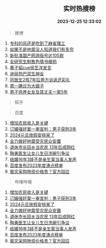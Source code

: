 <div align="center"><h2>实时热搜榜</h2><h4>2023-12-25 12:33:02</h4></div>

> 微博  

1. [专科的风还是吹到了麻省理工](https://s.weibo.com/weibo?q=%E4%B8%93%E7%A7%91%E7%9A%84%E9%A3%8E%E8%BF%98%E6%98%AF%E5%90%B9%E5%88%B0%E4%BA%86%E9%BA%BB%E7%9C%81%E7%90%86%E5%B7%A5&t=31&band_rank=1&Refer=top)<br />
2. [如果不是地震没人知道我们有多穷](https://s.weibo.com/weibo?q=%23%E5%A6%82%E6%9E%9C%E4%B8%8D%E6%98%AF%E5%9C%B0%E9%9C%87%E6%B2%A1%E4%BA%BA%E7%9F%A5%E9%81%93%E6%88%91%E4%BB%AC%E6%9C%89%E5%A4%9A%E7%A9%B7%23&t=31&band_rank=2&Refer=top)<br />
3. [新批准国产网游版号达105款](https://s.weibo.com/weibo?q=%23%E6%96%B0%E6%89%B9%E5%87%86%E5%9B%BD%E4%BA%A7%E7%BD%91%E6%B8%B8%E7%89%88%E5%8F%B7%E8%BE%BE105%E6%AC%BE%23&t=31&band_rank=3&Refer=top)<br />
4. [女研究生制售色情书被抓](https://s.weibo.com/weibo?q=%23%E5%A5%B3%E7%A0%94%E7%A9%B6%E7%94%9F%E5%88%B6%E5%94%AE%E8%89%B2%E6%83%85%E4%B9%A6%E8%A2%AB%E6%8A%93%23&t=31&band_rank=4&Refer=top)<br />
5. [黄子韬cue徐艺洋发言](https://s.weibo.com/weibo?q=%23%E9%BB%84%E5%AD%90%E9%9F%ACcue%E5%BE%90%E8%89%BA%E6%B4%8B%E5%8F%91%E8%A8%80%23&t=31&band_rank=5&Refer=top)<br />
6. [迪丽热巴双生神女](https://s.weibo.com/weibo?q=%23%E8%BF%AA%E4%B8%BD%E7%83%AD%E5%B7%B4%E5%8F%8C%E7%94%9F%E7%A5%9E%E5%A5%B3%23&t=31&band_rank=6&Refer=top)<br />
7. [同居生2孩7年后男方诉返还彩礼](https://s.weibo.com/weibo?q=%23%E5%90%8C%E5%B1%85%E7%94%9F2%E5%AD%A97%E5%B9%B4%E5%90%8E%E7%94%B7%E6%96%B9%E8%AF%89%E8%BF%94%E8%BF%98%E5%BD%A9%E7%A4%BC%23&t=31&band_rank=7&Refer=top)<br />
8. [周一确诊为大娘子](https://s.weibo.com/weibo?q=%E5%91%A8%E4%B8%80%E7%A1%AE%E8%AF%8A%E4%B8%BA%E5%A4%A7%E5%A8%98%E5%AD%90&t=31&band_rank=8&Refer=top)<br />
9. [男子供养女友及其丈夫一家5年](https://s.weibo.com/weibo?q=%23%E7%94%B7%E5%AD%90%E4%BE%9B%E5%85%BB%E5%A5%B3%E5%8F%8B%E5%8F%8A%E5%85%B6%E4%B8%88%E5%A4%AB%E4%B8%80%E5%AE%B65%E5%B9%B4%23&t=31&band_rank=9&Refer=top)<br />

> 知乎  


> 百度  

1. [增加农民收入是关键](https://www.baidu.com/s?wd=%E5%A2%9E%E5%8A%A0%E5%86%9C%E6%B0%91%E6%94%B6%E5%85%A5%E6%98%AF%E5%85%B3%E9%94%AE&sa=fyb_news&rsv_dl=fyb_news)<br />
2. [订婚强奸案一审宣判：男子获刑3年](https://www.baidu.com/s?wd=%E8%AE%A2%E5%A9%9A%E5%BC%BA%E5%A5%B8%E6%A1%88%E4%B8%80%E5%AE%A1%E5%AE%A3%E5%88%A4%EF%BC%9A%E7%94%B7%E5%AD%90%E8%8E%B7%E5%88%913%E5%B9%B4&sa=fyb_news&rsv_dl=fyb_news)<br />
3. [2024元旦放假安排来了](https://www.baidu.com/s?wd=2024%E5%85%83%E6%97%A6%E6%94%BE%E5%81%87%E5%AE%89%E6%8E%92%E6%9D%A5%E4%BA%86&sa=fyb_news&rsv_dl=fyb_news)<br />
4. [全力做好地震受灾民众安置](https://www.baidu.com/s?wd=%E5%85%A8%E5%8A%9B%E5%81%9A%E5%A5%BD%E5%9C%B0%E9%9C%87%E5%8F%97%E7%81%BE%E6%B0%91%E4%BC%97%E5%AE%89%E7%BD%AE&sa=fyb_news&rsv_dl=fyb_news)<br />
5. [退休市长回乡当农民 13年后成网红](https://www.baidu.com/s?wd=%E9%80%80%E4%BC%91%E5%B8%82%E9%95%BF%E5%9B%9E%E4%B9%A1%E5%BD%93%E5%86%9C%E6%B0%91+13%E5%B9%B4%E5%90%8E%E6%88%90%E7%BD%91%E7%BA%A2&sa=fyb_news&rsv_dl=fyb_news)<br />
6. [陶勇医生让女儿生日洗碗引争议](https://www.baidu.com/s?wd=%E9%99%B6%E5%8B%87%E5%8C%BB%E7%94%9F%E8%AE%A9%E5%A5%B3%E5%84%BF%E7%94%9F%E6%97%A5%E6%B4%97%E7%A2%97%E5%BC%95%E4%BA%89%E8%AE%AE&sa=fyb_news&rsv_dl=fyb_news)<br />
7. [结婚16年3娃不是亲生案当事人发声](https://www.baidu.com/s?wd=%E7%BB%93%E5%A9%9A16%E5%B9%B43%E5%A8%83%E4%B8%8D%E6%98%AF%E4%BA%B2%E7%94%9F%E6%A1%88%E5%BD%93%E4%BA%8B%E4%BA%BA%E5%8F%91%E5%A3%B0&sa=fyb_news&rsv_dl=fyb_news)<br />
8. [百度发布2023年度沸点榜单](https://www.baidu.com/s?wd=%E7%99%BE%E5%BA%A6%E5%8F%91%E5%B8%832023%E5%B9%B4%E5%BA%A6%E6%B2%B8%E7%82%B9%E6%A6%9C%E5%8D%95&sa=fyb_news&rsv_dl=fyb_news)<br />
9. [赈灾采购物资价格贵？官方回应](https://www.baidu.com/s?wd=%E8%B5%88%E7%81%BE%E9%87%87%E8%B4%AD%E7%89%A9%E8%B5%84%E4%BB%B7%E6%A0%BC%E8%B4%B5%EF%BC%9F%E5%AE%98%E6%96%B9%E5%9B%9E%E5%BA%94&sa=fyb_news&rsv_dl=fyb_news)<br />

> 哔哩哔哩  

1. [增加农民收入是关键](https://www.baidu.com/s?wd=%E5%A2%9E%E5%8A%A0%E5%86%9C%E6%B0%91%E6%94%B6%E5%85%A5%E6%98%AF%E5%85%B3%E9%94%AE&sa=fyb_news&rsv_dl=fyb_news)<br />
2. [订婚强奸案一审宣判：男子获刑3年](https://www.baidu.com/s?wd=%E8%AE%A2%E5%A9%9A%E5%BC%BA%E5%A5%B8%E6%A1%88%E4%B8%80%E5%AE%A1%E5%AE%A3%E5%88%A4%EF%BC%9A%E7%94%B7%E5%AD%90%E8%8E%B7%E5%88%913%E5%B9%B4&sa=fyb_news&rsv_dl=fyb_news)<br />
3. [2024元旦放假安排来了](https://www.baidu.com/s?wd=2024%E5%85%83%E6%97%A6%E6%94%BE%E5%81%87%E5%AE%89%E6%8E%92%E6%9D%A5%E4%BA%86&sa=fyb_news&rsv_dl=fyb_news)<br />
4. [全力做好地震受灾民众安置](https://www.baidu.com/s?wd=%E5%85%A8%E5%8A%9B%E5%81%9A%E5%A5%BD%E5%9C%B0%E9%9C%87%E5%8F%97%E7%81%BE%E6%B0%91%E4%BC%97%E5%AE%89%E7%BD%AE&sa=fyb_news&rsv_dl=fyb_news)<br />
5. [退休市长回乡当农民 13年后成网红](https://www.baidu.com/s?wd=%E9%80%80%E4%BC%91%E5%B8%82%E9%95%BF%E5%9B%9E%E4%B9%A1%E5%BD%93%E5%86%9C%E6%B0%91+13%E5%B9%B4%E5%90%8E%E6%88%90%E7%BD%91%E7%BA%A2&sa=fyb_news&rsv_dl=fyb_news)<br />
6. [陶勇医生让女儿生日洗碗引争议](https://www.baidu.com/s?wd=%E9%99%B6%E5%8B%87%E5%8C%BB%E7%94%9F%E8%AE%A9%E5%A5%B3%E5%84%BF%E7%94%9F%E6%97%A5%E6%B4%97%E7%A2%97%E5%BC%95%E4%BA%89%E8%AE%AE&sa=fyb_news&rsv_dl=fyb_news)<br />
7. [结婚16年3娃不是亲生案当事人发声](https://www.baidu.com/s?wd=%E7%BB%93%E5%A9%9A16%E5%B9%B43%E5%A8%83%E4%B8%8D%E6%98%AF%E4%BA%B2%E7%94%9F%E6%A1%88%E5%BD%93%E4%BA%8B%E4%BA%BA%E5%8F%91%E5%A3%B0&sa=fyb_news&rsv_dl=fyb_news)<br />
8. [百度发布2023年度沸点榜单](https://www.baidu.com/s?wd=%E7%99%BE%E5%BA%A6%E5%8F%91%E5%B8%832023%E5%B9%B4%E5%BA%A6%E6%B2%B8%E7%82%B9%E6%A6%9C%E5%8D%95&sa=fyb_news&rsv_dl=fyb_news)<br />
9. [赈灾采购物资价格贵？官方回应](https://www.baidu.com/s?wd=%E8%B5%88%E7%81%BE%E9%87%87%E8%B4%AD%E7%89%A9%E8%B5%84%E4%BB%B7%E6%A0%BC%E8%B4%B5%EF%BC%9F%E5%AE%98%E6%96%B9%E5%9B%9E%E5%BA%94&sa=fyb_news&rsv_dl=fyb_news)<br />
